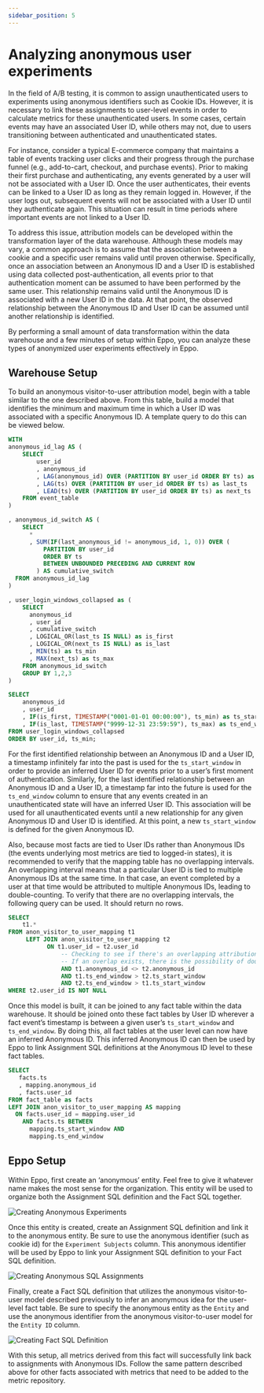 ```yaml
---
sidebar_position: 5
---
```


# Analyzing anonymous user experiments

In the field of A/B testing, it is common to assign unauthenticated users to experiments using anonymous identifiers such as Cookie IDs. However, it is necessary to link these assignments to user-level events in order to calculate metrics for these unauthenticated users. In some cases, certain events may have an associated User ID, while others may not, due to users transitioning between authenticated and unauthenticated states.

For instance, consider a typical E-commerce company that maintains a table of events tracking user clicks and their progress through the purchase funnel (e.g., add-to-cart, checkout, and purchase events). Prior to making their first purchase and authenticating, any events generated by a user will not be associated with a User ID. Once the user authenticates, their events can be linked to a User ID as long as they remain logged in. However, if the user logs out, subsequent events will not be associated with a User ID until they authenticate again. This situation can result in time periods where important events are not linked to a User ID.

To address this issue, attribution models can be developed within the transformation layer of the data warehouse. Although these models may vary, a common approach is to assume that the association between a cookie and a specific user remains valid until proven otherwise. Specifically, once an association between an Anonymous ID and a User ID is established using data collected post-authentication, all events prior to that authentication moment can be assumed to have been performed by the same user. This relationship remains valid until the Anonymous ID is associated with a new User ID in the data. At that point, the observed relationship between the Anonymous ID and User ID can be assumed until another relationship is identified.

By performing a small amount of data transformation within the data warehouse and a few minutes of setup within Eppo, you can analyze these types of anonymized user experiments effectively in Eppo.

## Warehouse Setup

To build an anonymous visitor-to-user attribution model, begin with a table similar to the one described above. From this table, build a model that identifies the minimum and maximum time in which a User ID was associated with a specific Anonymous ID. A template query to do this can be viewed below.

```sql
WITH
anonymous_id_lag AS (
    SELECT
        user_id
        , anonymous_id
        , LAG(anonymous_id) OVER (PARTITION BY user_id ORDER BY ts) as last_anonymous_id
        , LAG(ts) OVER (PARTITION BY user_id ORDER BY ts) as last_ts
        , LEAD(ts) OVER (PARTITION BY user_id ORDER BY ts) as next_ts
    FROM event_table
)

, anonymous_id_switch AS (
    SELECT
      *
      , SUM(IF(last_anonymous_id != anonymous_id, 1, 0)) OVER (
          PARTITION BY user_id
          ORDER BY ts
          BETWEEN UNBOUNDED PRECEDING AND CURRENT ROW
        ) AS cumulative_switch
  FROM anonymous_id_lag
)

, user_login_windows_collapsed as (
    SELECT
      anonymous_id
      , user_id
      , cumulative_switch
      , LOGICAL_OR(last_ts IS NULL) as is_first
      , LOGICAL_OR(next_ts IS NULL) as is_last
      , MIN(ts) as ts_min
      , MAX(next_ts) as ts_max
    FROM anonymous_id_switch
    GROUP BY 1,2,3
)

SELECT
    anonymous_id
    , user_id
    , IF(is_first, TIMESTAMP("0001-01-01 00:00:00"), ts_min) as ts_start_window
    , IF(is_last, TIMESTAMP("9999-12-31 23:59:59"), ts_max) as ts_end_window
FROM user_login_windows_collapsed
ORDER BY user_id, ts_min;

```

For the first identified relationship between an Anonymous ID and a User ID, a timestamp infinitely far into the past is used for the `ts_start_window` in order to provide an inferred User ID for events prior to a user’s first moment of authentication. Similarly, for the last identified relationship between an Anonymous ID and a User ID, a timestamp far into the future is used for the `ts_end_window` column to ensure that any events created in an unauthenticated state will have an inferred User ID. This association will be used for all unauthenticated events until a new relationship for any given Anonymous ID and User ID is identified. At this point, a new `ts_start_window` is defined for the given Anonymous ID.

Also, because most facts are tied to User IDs rather than Anonymous IDs (the events underlying most metrics are tied to logged-in states), it is recommended to verify that the mapping table has no overlapping intervals. An overlapping interval means that a particular User ID is tied to multiple Anonymous IDs at the same time. In that case, an event completed by a user at that time would be attributed to multiple Anonymous IDs, leading to double-counting. To verify that there are no overlapping intervals, the following query can be used. It should return no rows.

```sql
SELECT
    t1.*
FROM anon_visitor_to_user_mapping t1
     LEFT JOIN anon_visitor_to_user_mapping t2
           ON t1.user_id = t2.user_id
               -- Checking to see if there's an overlapping attribution window for the SAME user_id with a different anonymous id
               -- If an overlap exists, there is the possibility of double counting fact events
               AND t1.anonymous_id <> t2.anonymous_id
               AND t1.ts_end_window > t2.ts_start_window
               AND t2.ts_end_window > t1.ts_start_window
WHERE t2.user_id IS NOT NULL
```

Once this model is built, it can be joined to any fact table within the data warehouse. It should be joined onto these fact tables by User ID wherever a fact event’s timestamp is between a given user’s `ts_start_window` and `ts_end_window`. By doing this, all fact tables at the user level can now have an inferred Anonymous ID. This inferred Anonymous ID can then be used by Eppo to link Assignment SQL definitions at the Anonymous ID level to these fact tables.

```sql
SELECT
   facts.ts
   , mapping.anonymous_id
   , facts.user_id
FROM fact_table as facts
LEFT JOIN anon_visitor_to_user_mapping AS mapping
  ON facts.user_id = mapping.user_id
    AND facts.ts BETWEEN
      mapping.ts_start_window AND
      mapping.ts_end_window
```

## Eppo Setup

Within Eppo, first create an ‘anonymous’ entity. Feel free to give it whatever name makes the most sense for the organization. This entity will be used to organize both the Assignment SQL definition and the Fact SQL together.

![Creating Anonymous Experiments](/img/anonymous-experiments/creating_anonymous_entity.gif)

Once this entity is created, create an Assignment SQL definition and link it to the anonymous entity. Be sure to use the anonymous identifier (such as cookie id) for the `Experiment Subjects` column. This anonymous identifier will be used by Eppo to link your Assignment SQL definition to your Fact SQL definition.

![Creating Anonymous SQL Assignments](/img/anonymous-experiments/creating_assignment_definition.gif)

Finally, create a Fact SQL definition that utilizes the anonymous visitor-to-user model described previously to infer an anonymous idea for the user-level fact table. Be sure to specify the anonymous entity as the `Entity` and use the anonymous identifier from the anonymous visitor-to-user model for the `Entity ID` column.

![Creating Fact SQL Definition](/img/anonymous-experiments/creating_fact_sql.gif)

With this setup, all metrics derived from this fact will successfully link back to assignments with Anonymous IDs.
Follow the same pattern described above for other facts associated with metrics that need to be added to the metric repository.